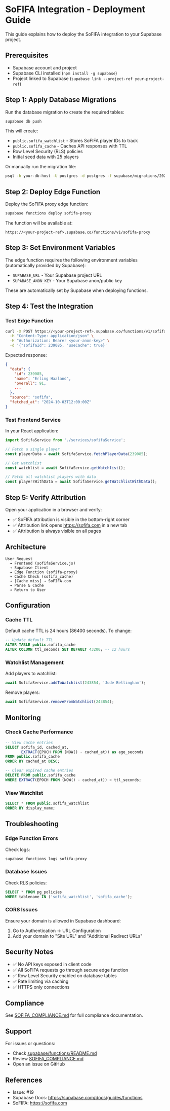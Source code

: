 # SoFIFA Integration - Deployment Guide

This guide explains how to deploy the SoFIFA integration to your Supabase project.

## Prerequisites

- Supabase account and project
- Supabase CLI installed (`npm install -g supabase`)
- Project linked to Supabase (`supabase link --project-ref your-project-ref`)

## Step 1: Apply Database Migrations

Run the database migration to create the required tables:

```bash
supabase db push
```

This will create:
- `public.sofifa_watchlist` - Stores SoFIFA player IDs to track
- `public.sofifa_cache` - Caches API responses with TTL
- Row Level Security (RLS) policies
- Initial seed data with 25 players

Or manually run the migration file:
```bash
psql -h your-db-host -U postgres -d postgres -f supabase/migrations/20251003212008_create_sofifa_tables.sql
```

## Step 2: Deploy Edge Function

Deploy the SoFIFA proxy edge function:

```bash
supabase functions deploy sofifa-proxy
```

The function will be available at:
```
https://<your-project-ref>.supabase.co/functions/v1/sofifa-proxy
```

## Step 3: Set Environment Variables

The edge function requires the following environment variables (automatically provided by Supabase):
- `SUPABASE_URL` - Your Supabase project URL
- `SUPABASE_ANON_KEY` - Your Supabase anon/public key

These are automatically set by Supabase when deploying functions.

## Step 4: Test the Integration

### Test Edge Function

```bash
curl -X POST https://<your-project-ref>.supabase.co/functions/v1/sofifa-proxy \
  -H "Content-Type: application/json" \
  -H "Authorization: Bearer <your-anon-key>" \
  -d '{"sofifaId": 239085, "useCache": true}'
```

Expected response:
```json
{
  "data": {
    "id": 239085,
    "name": "Erling Haaland",
    "overall": 91,
    ...
  },
  "source": "sofifa",
  "fetched_at": "2024-10-03T12:00:00Z"
}
```

### Test Frontend Service

In your React application:

```javascript
import SofifaService from './services/sofifaService';

// Fetch a single player
const playerData = await SofifaService.fetchPlayerData(239085);

// Get watchlist
const watchlist = await SofifaService.getWatchlist();

// Fetch all watchlist players with data
const playersWithData = await SofifaService.getWatchlistWithData();
```

## Step 5: Verify Attribution

Open your application in a browser and verify:
- ✅ SoFIFA attribution is visible in the bottom-right corner
- ✅ Attribution link opens https://sofifa.com in a new tab
- ✅ Attribution is always visible on all pages

## Architecture

```
User Request 
  → Frontend (sofifaService.js)
  → Supabase Client
  → Edge Function (sofifa-proxy)
  → Cache Check (sofifa_cache)
  → [Cache miss] → SoFIFA.com
  → Parse & Cache
  → Return to User
```

## Configuration

### Cache TTL

Default cache TTL is 24 hours (86400 seconds). To change:

```sql
-- Update default TTL
ALTER TABLE public.sofifa_cache 
ALTER COLUMN ttl_seconds SET DEFAULT 43200; -- 12 hours
```

### Watchlist Management

Add players to watchlist:
```javascript
await SofifaService.addToWatchlist(243854, 'Jude Bellingham');
```

Remove players:
```javascript
await SofifaService.removeFromWatchlist(243854);
```

## Monitoring

### Check Cache Performance

```sql
-- View cache entries
SELECT sofifa_id, cached_at, 
       EXTRACT(EPOCH FROM (NOW() - cached_at)) as age_seconds
FROM public.sofifa_cache
ORDER BY cached_at DESC;

-- Clear expired cache entries
DELETE FROM public.sofifa_cache
WHERE EXTRACT(EPOCH FROM (NOW() - cached_at)) > ttl_seconds;
```

### View Watchlist

```sql
SELECT * FROM public.sofifa_watchlist
ORDER BY display_name;
```

## Troubleshooting

### Edge Function Errors

Check logs:
```bash
supabase functions logs sofifa-proxy
```

### Database Issues

Check RLS policies:
```sql
SELECT * FROM pg_policies 
WHERE tablename IN ('sofifa_watchlist', 'sofifa_cache');
```

### CORS Issues

Ensure your domain is allowed in Supabase dashboard:
1. Go to Authentication → URL Configuration
2. Add your domain to "Site URL" and "Additional Redirect URLs"

## Security Notes

- ✅ No API keys exposed in client code
- ✅ All SoFIFA requests go through secure edge function
- ✅ Row Level Security enabled on database tables
- ✅ Rate limiting via caching
- ✅ HTTPS only connections

## Compliance

See [SOFIFA_COMPLIANCE.md](SOFIFA_COMPLIANCE.md) for full compliance documentation.

## Support

For issues or questions:
- Check [supabase/functions/README.md](supabase/functions/README.md)
- Review [SOFIFA_COMPLIANCE.md](SOFIFA_COMPLIANCE.md)
- Open an issue on GitHub

## References

- Issue: #19
- Supabase Docs: https://supabase.com/docs/guides/functions
- SoFIFA: https://sofifa.com
